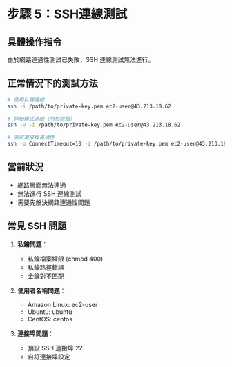 # 步驟 5：SSH連線測試

## 具體操作指令
由於網路連通性測試已失敗，SSH 連線測試無法進行。

## 正常情況下的測試方法
```bash
# 使用私鑰連線
ssh -i /path/to/private-key.pem ec2-user@43.213.18.62

# 詳細模式連線（用於除錯）
ssh -v -i /path/to/private-key.pem ec2-user@43.213.18.62

# 測試連接埠連通性
ssh -o ConnectTimeout=10 -i /path/to/private-key.pem ec2-user@43.213.18.62
```

## 當前狀況
- 網路層面無法連通
- 無法進行 SSH 連線測試
- 需要先解決網路連通性問題

## 常見 SSH 問題
1. **私鑰問題**：
   - 私鑰檔案權限 (chmod 400)
   - 私鑰路徑錯誤
   - 金鑰對不匹配

2. **使用者名稱問題**：
   - Amazon Linux: ec2-user
   - Ubuntu: ubuntu
   - CentOS: centos

3. **連接埠問題**：
   - 預設 SSH 連接埠 22
   - 自訂連接埠設定